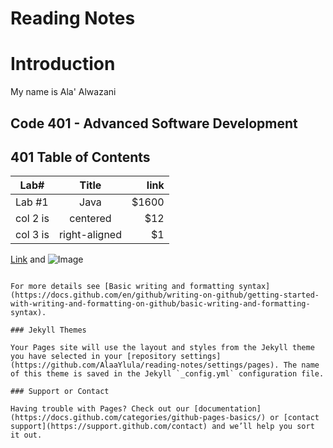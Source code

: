 # Reading Notes

# Introduction
My name is Ala' Alwazani

## Code 401 - Advanced Software Development

## 401 Table of Contents 

| Lab#     |      Title    |  link |
|----------|:-------------:|------:|
| Lab #1   |  Java         | $1600 |
| col 2 is |    centered   |   $12 |
| col 3 is | right-aligned |    $1 |
    

[Link](url) and ![Image](src)
```

For more details see [Basic writing and formatting syntax](https://docs.github.com/en/github/writing-on-github/getting-started-with-writing-and-formatting-on-github/basic-writing-and-formatting-syntax).

### Jekyll Themes

Your Pages site will use the layout and styles from the Jekyll theme you have selected in your [repository settings](https://github.com/AlaaYlula/reading-notes/settings/pages). The name of this theme is saved in the Jekyll `_config.yml` configuration file.

### Support or Contact

Having trouble with Pages? Check out our [documentation](https://docs.github.com/categories/github-pages-basics/) or [contact support](https://support.github.com/contact) and we’ll help you sort it out.
